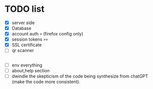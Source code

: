 # TODO list

- [x] server side
- [X] Database
- [X] account auth 💀 (firefox config only)
- [X] session tokens 💀💀
- [X] SSL certificate
- [ ] qr scanner

##

- [ ] env everything
- [ ] about,help section
- [ ] dwindle the skepticism of the code being synthesize from chatGPT (make the code more consistent).